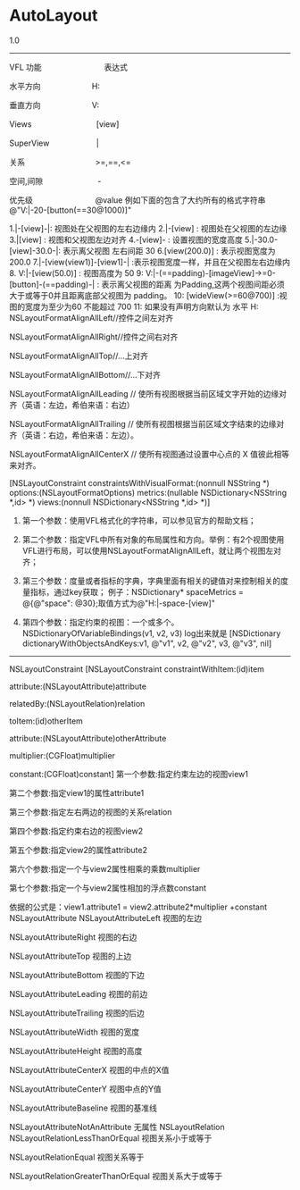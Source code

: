 # AutoLayout
1.0

--------------------------------------------------------------------------------------

VFL
功能　　　　　　　　表达式

水平方向  　　　　　　  H:

垂直方向  　　　　　　  V:

Views　　　　　　　　 [view]

SuperView　　　　　　|

关系　　　　　　　　　>=,==,<=

空间,间隙　　　　　　　-

优先级　　　　　　　　@value
例如下面的包含了大约所有的格式字符串
@"V:|-20-[button(==30@1000)]"

1.|-[view]-|:  视图处在父视图的左右边缘内
2.|-[view]  :   视图处在父视图的左边缘
3.|[view]   :   视图和父视图左边对齐
4.-[view]-  :  设置视图的宽度高度
5.|-30.0-[view]-30.0-|:  表示离父视图 左右间距  30
6.[view(200.0)] : 表示视图宽度为 200.0
7.|-[view(view1)]-[view1]-| :表示视图宽度一样，并且在父视图左右边缘内
8. V:|-[view(50.0)] : 视图高度为  50
9: V:|-(==padding)-[imageView]->=0-[button]-(==padding)-| : 表示离父视图的距离
为Padding,这两个视图间距必须大于或等于0并且距离底部父视图为 padding。
10:  [wideView(>=60@700)]  :视图的宽度为至少为60 不能超过  700
11: 如果没有声明方向默认为  水平  H:
NSLayoutFormatAlignAllLeft//控件之间左对齐

NSLayoutFormatAlignAllRight//控件之间右对齐

NSLayoutFormatAlignAllTop//...上对齐

NSLayoutFormatAlignAllBottom//...下对齐

NSLayoutFormatAlignAllLeading // 使所有视图根据当前区域文字开始的边缘对齐（英语：左边，希伯来语：右边）

NSLayoutFormatAlignAllTrailing // 使所有视图根据当前区域文字结束的边缘对齐（英语：右边，希伯来语：左边）。

NSLayoutFormatAlignAllCenterX // 使所有视图通过设置中心点的 X 值彼此相等来对齐。

[NSLayoutConstraint constraintsWithVisualFormat:(nonnull NSString *) options:(NSLayoutFormatOptions) metrics:(nullable NSDictionary<NSString *,id> *) views:(nonnull NSDictionary<NSString *,id> *)]

1) 第一个参数：使用VFL格式化的字符串，可以参见官方的帮助文档；

2) 第二个参数：指定VFL中所有对象的布局属性和方向。举例：有2个视图使用VFL进行布局，可以使用NSLayoutFormatAlignAllLeft，就让两个视图左对齐；

3) 第三个参数：度量或者指标的字典，字典里面有相关的键值对来控制相关的度量指标，通过key获取；
例子：NSDictionary* spaceMetrics = @{@"space": @30};取值方式为@"H:|-space-[view]"

4) 第四个参数：指定约束的视图：一个或多个。 NSDictionaryOfVariableBindings(v1, v2, v3) log出来就是 [NSDictionary dictionaryWithObjectsAndKeys:v1, @"v1", v2, @"v2", v3, @"v3", nil]
-------------------------------------------------------------------------------------
NSLayoutConstraint
[NSLayoutConstraint constraintWithItem:(id)item

attribute:(NSLayoutAttribute)attribute

relatedBy:(NSLayoutRelation)relation

toItem:(id)otherItem

attribute:(NSLayoutAttribute)otherAttribute

multiplier:(CGFloat)multiplier

constant:(CGFloat)constant]
第一个参数:指定约束左边的视图view1

第二个参数:指定view1的属性attribute1

第三个参数:指定左右两边的视图的关系relation

第四个参数:指定约束右边的视图view2

第五个参数:指定view2的属性attribute2

第六个参数:指定一个与view2属性相乘的乘数multiplier

第七个参数:指定一个与view2属性相加的浮点数constant

依据的公式是：view1.attribute1 = view2.attribute2*multiplier +constant
NSLayoutAttribute
NSLayoutAttributeLeft 视图的左边

NSLayoutAttributeRight 视图的右边

NSLayoutAttributeTop 视图的上边

NSLayoutAttributeBottom 视图的下边

NSLayoutAttributeLeading 视图的前边

NSLayoutAttributeTrailing 视图的后边

NSLayoutAttributeWidth 视图的宽度

NSLayoutAttributeHeight 视图的高度

NSLayoutAttributeCenterX 视图的中点的X值

NSLayoutAttributeCenterY 视图中点的Y值

NSLayoutAttributeBaseline 视图的基准线

NSLayoutAttributeNotAnAttribute 无属性
NSLayoutRelation
NSLayoutRelationLessThanOrEqual 视图关系小于或等于

NSLayoutRelationEqual      视图关系等于

NSLayoutRelationGreaterThanOrEqual      视图关系大于或等于

